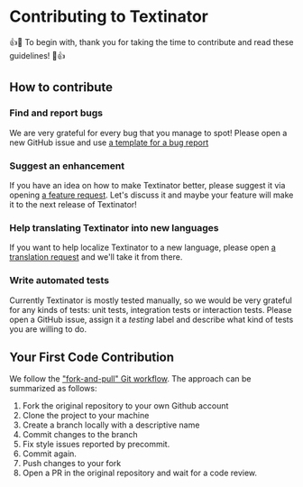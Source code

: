 # Contributing to Textinator

:+1::tada: To begin with, thank you for taking the time to contribute and read these guidelines! :tada::+1:

## How to contribute

### Find and report bugs

We are very grateful for every bug that you manage to spot! Please open a new GitHub issue and use [a template for a bug report](https://github.com/dkalpakchi/Textinator/issues/new?assignees=\&labels=\&template=bug_report.md\&title=)

### Suggest an enhancement

If you have an idea on how to make Textinator better, please suggest it via opening [a feature request](https://github.com/dkalpakchi/Textinator/issues/new?assignees=\&labels=\&template=feature_request.md\&title=). Let's discuss it and maybe your feature will make it to the next release of Textinator!

### Help translating Textinator into new languages

If you want to help localize Textinator to a new language, please open [a translation request](https://github.com/dkalpakchi/Textinator/issues/new?assignees=\&labels=\&template=translation-request.md\&title=) and we'll take it from there.

### Write automated tests

Currently Textinator is mostly tested manually, so we would be very grateful for any kinds of tests: unit tests, integration tests or interaction tests. Please open a GitHub issue, assign it a *testing* label and describe what kind of tests you are willing to do.

## Your First Code Contribution

We follow the ["fork-and-pull" Git workflow](https://github.com/susam/gitpr). The approach can be summarized as follows:

1.  Fork the original repository to your own Github account
2.  Clone the project to your machine
3.  Create a branch locally with a descriptive name
4.  Commit changes to the branch
5.  Fix style issues reported by precommit.
6.  Commit again.
7.  Push changes to your fork
8.  Open a PR in the original repository and wait for a code review.
